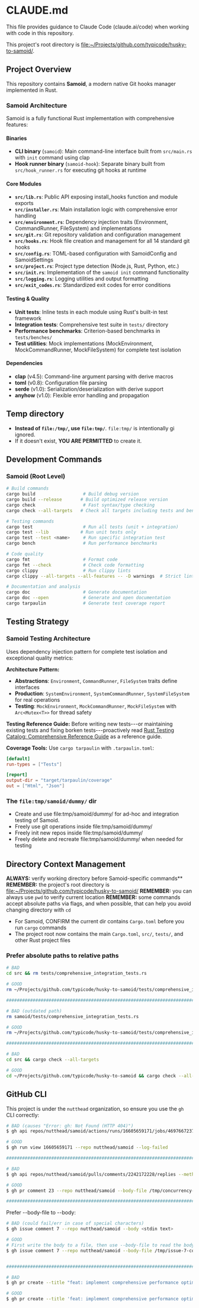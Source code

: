 # CLAUDE.md

This file provides guidance to Claude Code (claude.ai/code) when working with code in this repository.

This project's root directory is <file:~/Projects/github.com/typicode/husky-to-samoid/>.

## Project Overview

This repository contains **Samoid**, a modern native Git hooks manager implemented in Rust.

### Samoid Architecture
Samoid is a fully functional Rust implementation with comprehensive features:

#### Binaries
- **CLI binary** (`samoid`): Main command-line interface built from `src/main.rs` with `init` command using clap
- **Hook runner binary** (`samoid-hook`): Separate binary built from `src/hook_runner.rs` for executing git hooks at runtime

#### Core Modules
- **`src/lib.rs`**: Public API exposing install_hooks function and module exports
- **`src/installer.rs`**: Main installation logic with comprehensive error handling
- **`src/environment.rs`**: Dependency injection traits (Environment, CommandRunner, FileSystem) and implementations
- **`src/git.rs`**: Git repository validation and configuration management
- **`src/hooks.rs`**: Hook file creation and management for all 14 standard git hooks
- **`src/config.rs`**: TOML-based configuration with SamoidConfig and SamoidSettings
- **`src/project.rs`**: Project type detection (Node.js, Rust, Python, etc.)
- **`src/init.rs`**: Implementation of the `samoid init` command functionality
- **`src/logging.rs`**: Logging utilities and output formatting
- **`src/exit_codes.rs`**: Standardized exit codes for error conditions

#### Testing & Quality
- **Unit tests**: Inline tests in each module using Rust's built-in test framework
- **Integration tests**: Comprehensive test suite in `tests/` directory
- **Performance benchmarks**: Criterion-based benchmarks in `tests/benches/`
- **Test utilities**: Mock implementations (MockEnvironment, MockCommandRunner, MockFileSystem) for complete test isolation

#### Dependencies
- **clap** (v4.5): Command-line argument parsing with derive macros
- **toml** (v0.8): Configuration file parsing
- **serde** (v1.0): Serialization/deserialization with derive support
- **anyhow** (v1.0): Flexible error handling and propagation

## Temp directory

- **Instead of `file:/tmp/`, use `file:tmp/`**. `file:tmp/` is intentionally gi ignored.
- If it doesn't exist, **YOU ARE PERMITTED** to create it.

## Development Commands

### Samoid (Root Level)
```bash
# Build commands
cargo build                  # Build debug version
cargo build --release       # Build optimized release version
cargo check                  # Fast syntax/type checking
cargo check --all-targets   # Check all targets including tests and benchmarks

# Testing commands
cargo test                   # Run all tests (unit + integration)
cargo test --lib            # Run unit tests only
cargo test --test <name>     # Run specific integration test
cargo bench                  # Run performance benchmarks

# Code quality
cargo fmt                    # Format code
cargo fmt --check            # Check code formatting
cargo clippy                 # Run clippy lints
cargo clippy --all-targets --all-features -- -D warnings  # Strict linting

# Documentation and analysis
cargo doc                    # Generate documentation
cargo doc --open             # Generate and open documentation
cargo tarpaulin              # Generate test coverage report
```

## Testing Strategy

### Samoid Testing Architecture
Uses dependency injection pattern for complete test isolation and exceptional quality metrics:

**Architecture Pattern:**
- **Abstractions**: `Environment`, `CommandRunner`, `FileSystem` traits define interfaces
- **Production**: `SystemEnvironment`, `SystemCommandRunner`, `SystemFileSystem` for real operations
- **Testing**: `MockEnvironment`, `MockCommandRunner`, `MockFileSystem` with `Arc<Mutex<T>>` for thread safety

**Testing Reference Guide:**
Before writing new tests---or maintaining existing tests and fixing borken tests---proactively read [Rust Testing Catalog: Comprehensive Reference Guide](knol/references/002-rust-testing-reference.md) as a reference guide.

**Coverage Tools:** Use `cargo tarpaulin` with `.tarpaulin.toml`:
```toml
[default]
run-types = ["Tests"]

[report]
output-dir = "target/tarpaulin/coverage"
out = ["Html", "Json"]
```

### The `file:tmp/samoid/dummy/` dir

- Create and use file:tmp/samoid/dummy/ for ad-hoc and integration testing of Samoid.
- Freely use git operations inside file:tmp/samoid/dummy/
- Freely init new repos inside file:tmp/samoid/dummy/
- Freely delete and recreate file:tmp/samoid/dummy/ when needed for testing

## Directory Context Management
**ALWAYS:** verify working directory before Samoid-specific commands**
**REMEMBER:** the project's root directory is <file:~/Projects/github.com/typicode/husky-to-samoid/>
**REMEMBER:** you can always use `pwd` to verify current location
**REMEMBER:** some commands accept absolute paths via flags, and when possible, that can help you avoid changing directory with `cd`

- For Samoid, CONFIRM the current dir contains `Cargo.toml` before you run `cargo` commands
- The project root now contains the main `Cargo.toml`, `src/`, `tests/`, and other Rust project files

### Prefer absolute paths to relative paths

```bash
# BAD
cd src && rm tests/comprehensive_integration_tests.rs

# GOOD
rm ~/Projects/github.com/typicode/husky-to-samoid/tests/comprehensive_integration_tests.rs

###############################################################################

# BAD (outdated path)
rm samoid/tests/comprehensive_integration_tests.rs

# GOOD
rm ~/Projects/github.com/typicode/husky-to-samoid/tests/comprehensive_integration_tests.rs

###############################################################################

# BAD
cd src && cargo check --all-targets

# GOOD
cd ~/Projects/github.com/typicode/husky-to-samoid && cargo check --all-targets
```

## GitHub CLI
This project is under the `nutthead` organization, so ensure you use the `gh` CLI correctly:

```bash
# BAD (causes "Error: gh: Not Found (HTTP 404)")
$ gh api repos/nutthead/samoid/actions/runs/16605659171/jobs/46976672370/logs

# GOOD
$ gh run view 16605659171 --repo nutthead/samoid --log-failed

###############################################################################

# BAD
$ gh api repos/nutthead/samoid/pulls/comments/2242172228/replies --method POST --field body=@/tmp/concurrency-reply.md

# GOOD
$ gh pr comment 23 --repo nutthead/samoid --body-file /tmp/concurrency-reply.md

###############################################################################
```

Prefer --body-file to --body:
```bash
# BAD (could fail/err in case of special characters)
$ gh issue comment 7 --repo nutthead/samoid --body <stdin text>

# GOOD
# First write the body to a file, then use --body-file to read the body from the file
$ gh issue comment 7 --repo nutthead/samoid --body-file /tmp/issue-7-completion-comment.md


###############################################################################

# BAD
$ gh pr create --title "feat: implement comprehensive performance optimization (#8)" --body <stdin text>

# GOOD
$ gh pr create --title 'feat: implement comprehensive performance optimization (#8)' --body-file <path to file>
```
